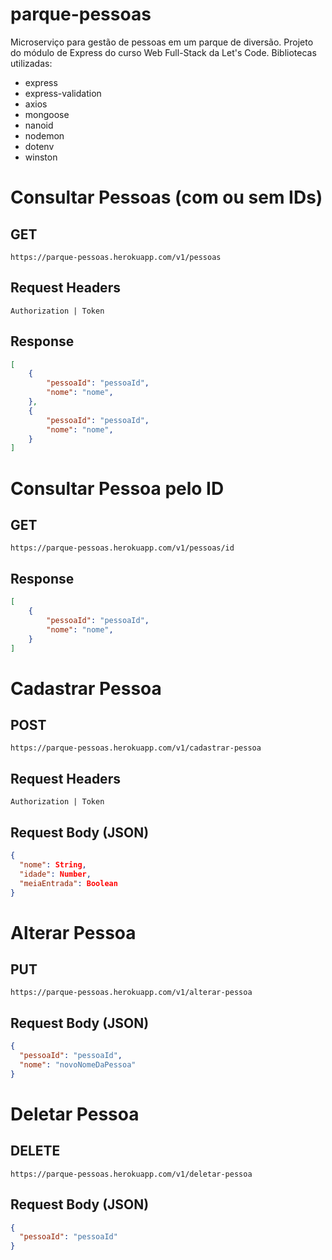 # parque-pessoas

Microserviço para gestão de pessoas em um parque de diversão. Projeto do módulo de Express do curso Web Full-Stack da Let's Code. Bibliotecas utilizadas:

- express
- express-validation
- axios
- mongoose
- nanoid
- nodemon
- dotenv
- winston

# Consultar Pessoas (com ou sem IDs)

## **GET**

```
https://parque-pessoas.herokuapp.com/v1/pessoas
```

## **Request Headers**

```
Authorization | Token
```

## **Response**

```JSON
[
    {
        "pessoaId": "pessoaId",
        "nome": "nome",
    },
    {
        "pessoaId": "pessoaId",
        "nome": "nome",
    }
]
```

# Consultar Pessoa pelo ID

## **GET**

```
https://parque-pessoas.herokuapp.com/v1/pessoas/id
```

## **Response**

```JSON
[
    {
        "pessoaId": "pessoaId",
        "nome": "nome",
    }
]
```

# Cadastrar Pessoa

## **POST**

```
https://parque-pessoas.herokuapp.com/v1/cadastrar-pessoa
```

## **Request Headers**

```
Authorization | Token
```

## **Request Body (JSON)**

```JSON
{
  "nome": String,
  "idade": Number,
  "meiaEntrada": Boolean
}
```

# Alterar Pessoa

## **PUT**

```
https://parque-pessoas.herokuapp.com/v1/alterar-pessoa
```

## **Request Body (JSON)**

```JSON
{
  "pessoaId": "pessoaId",
  "nome": "novoNomeDaPessoa"
}
```

# Deletar Pessoa

## **DELETE**

```
https://parque-pessoas.herokuapp.com/v1/deletar-pessoa
```

## **Request Body (JSON)**

```JSON
{
  "pessoaId": "pessoaId"
}
```
